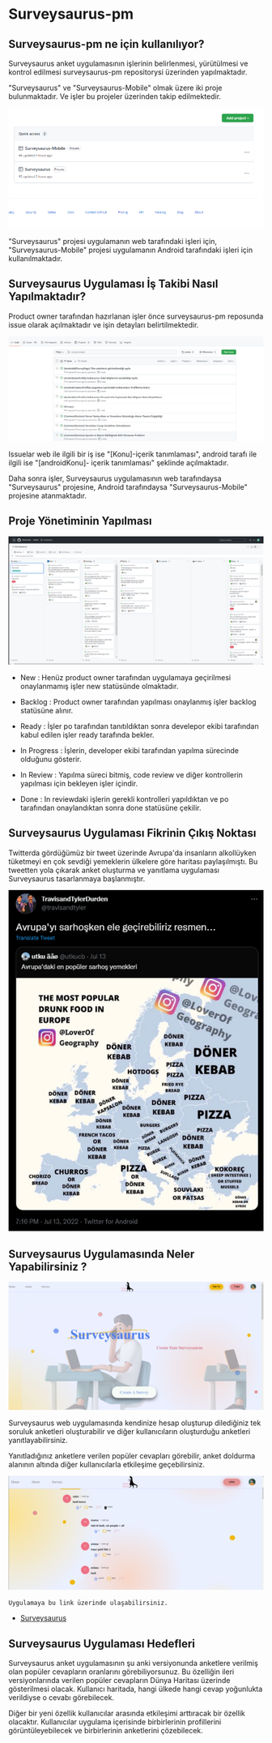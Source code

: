 # Surveysaurus-pm

## Surveysaurus-pm ne için kullanılıyor?

Surveysaurus anket uygulamasının işlerinin belirlenmesi, yürütülmesi ve kontrol edilmesi surveysaurus-pm repositorysi üzerinden yapılmaktadır.

"Surveysaurus" ve "Surveysaurus-Mobile" olmak üzere iki proje bulunmaktadır. Ve işler bu projeler üzerinden takip edilmektedir.

![img](Images/Projects.png)

"Surveysaurus" projesi uygulamanın web tarafındaki işleri için, "Surveysaurus-Mobile" projesi uygulamanın Android tarafındaki işleri için kullanılmaktadır.

## Surveysaurus Uygulaması İş Takibi Nasıl Yapılmaktadır?

Product owner tarafından hazırlanan işler önce surveysaurus-pm reposunda issue olarak açılmaktadır ve işin detayları belirtilmektedir.

![img](Images/Issues.png)

Issuelar web ile ilgili bir iş ise "[Konu]-içerik tanımlaması", android tarafı ile ilgili ise "[androidKonu]- içerik tanımlaması" şeklinde açılmaktadır.

Daha sonra işler, Surveysaurus uygulamasının web tarafındaysa "Surveysaurus" projesine, Android tarafındaysa "Surveysaurus-Mobile" projesine atanmaktadır.

## Proje Yönetiminin Yapılması

![img](Images/SurveysaurusBacklog.png)

- New : Henüz product owner tarafından uygulamaya geçirilmesi onaylanmamış işler new statüsünde olmaktadır.

- Backlog : Product owner tarafından yapılması onaylanmış işler backlog statüsüne alınır. 

- Ready : İşler po tarafından tanıtıldıktan sonra develepor ekibi tarafından kabul edilen işler ready tarafında bekler.

- In Progress : İşlerin, developer ekibi tarafından yapılma sürecinde olduğunu gösterir.

- In Review : Yapılma süreci bitmiş, code review ve diğer kontrollerin yapılması için bekleyen işler içindir.

- Done : In reviewdaki işlerin gerekli kontrolleri yapıldıktan ve po tarafından onaylandıktan sonra done statüsüne çekilir.

## Surveysaurus Uygulaması Fikrinin Çıkış Noktası

Twitterda gördüğümüz bir tweet üzerinde Avrupa'da insanların alkollüyken tüketmeyi en çok sevdiği yemeklerin ülkelere göre haritası paylaşılmıştı. Bu tweetten yola çıkarak anket oluşturma ve yanıtlama uygulaması Surveysaurus tasarlanmaya başlanmıştır.

![img](Images/Tweet.png)

## Surveysaurus Uygulamasında Neler Yapabilirsiniz ?

![img](Images/Home.png)

Surveysaurus web uygulamasında kendinize hesap oluşturup dilediğiniz tek soruluk anketleri oluşturabilir ve diğer kullanıcıların oluşturduğu anketleri yanıtlayabilirsiniz.

Yanıtladığınız anketlere verilen popüler cevapları görebilir, anket doldurma alanının altında diğer kullanıcılarla etkileşime geçebilirsiniz.

![img](Images/Comment.png)

    Uygulamaya bu link üzerinde ulaşabilirsiniz.
- [Surveysaurus](http://40.113.137.113/)

## Surveysaurus Uygulaması Hedefleri

Surveysaurus anket uygulamasının şu anki versiyonunda anketlere verilmiş olan popüler cevapların oranlarını görebiliyorsunuz. Bu özelliğin ileri versiyonlarında verilen popüler cevapların Dünya Haritası üzerinde gösterilmesi olacak. Kullanıcı haritada, hangi ülkede hangi cevap yoğunlukta verildiyse o cevabı görebilecek.

Diğer bir yeni özellik kullanıcılar arasında etkileşimi arttıracak bir özellik olacaktır. Kullanıcılar uygulama içerisinde birbirlerinin profillerini görüntüleyebilecek ve birbirlerinin anketlerini çözebilecek.







  
 


